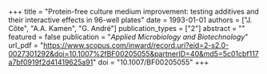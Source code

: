 +++
title = "Protein-free culture medium improvement: testing additives and their interactive effects in 96-well plates"
date = 1993-01-01
authors = ["J. Côte", "A.A. Kamen", "G. André"]
publication_types = ["2"]
abstract = ""
featured = false
publication = "*Applied Microbiology and Biotechnology*"
url_pdf = "https://www.scopus.com/inward/record.uri?eid=2-s2.0-0027301292&doi=10.1007%2fBF00205055&partnerID=40&md5=5c01cbf117a7bf0919f2d41419625a91"
doi = "10.1007/BF00205055"
+++

